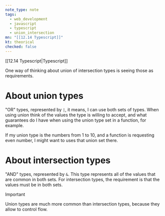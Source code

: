 ```yaml
---
note_type: note
tags:
  - web_development
  - javascript
  - typescript
  - union_intersection
mn: "[[12.14 Typescript]]"
kt: theorical
checked: false
---
```

[[12.14 Typescript|Typescript]]

One way of thinking about union of intersection types is seeing those as requirements. 
# About union types
"OR" types, represented by `|`, it means, I can use both sets of types. When using union think of the values the type is willing to accept, and what guarantees do I have when using the union type set in a function, for example.

If my union type is the numbers from 1 to 10, and a function is requesting even number, I might want to uses that union set there.

# About intersection types
"AND" types, represented by `&`. This type represents all of the values that are common in both sets. For intersection types, the requirement is that the values must be in both sets. 

>[!important]
>Union types are much more common than intersection types, because they allow to control flow. 


